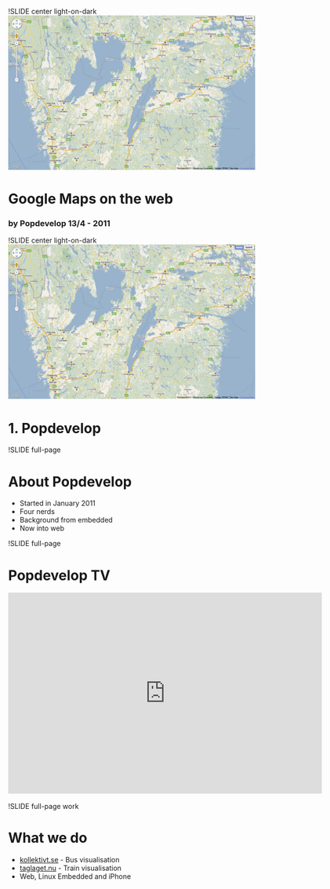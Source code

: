 !SLIDE center light-on-dark
![background](../img/google-maps-intro.jpg)
# Google Maps on the web #
### by Popdevelop 13/4 - 2011 ###

!SLIDE center light-on-dark
![background](../img/google-maps-intro.jpg)
# 1. Popdevelop #

!SLIDE full-page
# About Popdevelop

* Started in January 2011
* Four nerds
* Background from embedded
* Now into web

!SLIDE full-page

# Popdevelop TV

<iframe title="YouTube video player" width="640" height="410"
src="http://www.youtube.com/embed/DQ3ZCWFVx-4" frameborder="0"
allowfullscreen>
</iframe>

!SLIDE full-page work

# What we do

* [kollektivt.se](http://kollektivt.se) - Bus visualisation
* [taglaget.nu](http://taglaget.nu) - Train visualisation
* Web, Linux Embedded and iPhone
